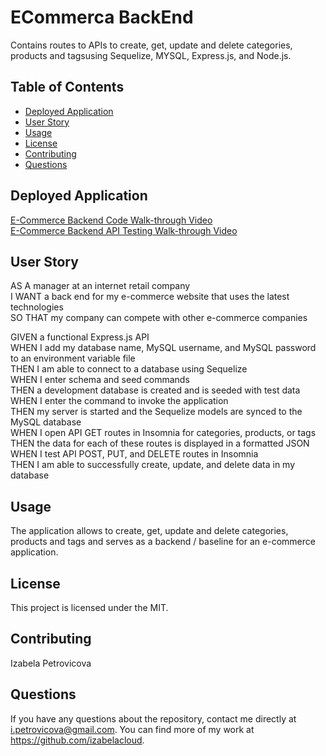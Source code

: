 # ECommerca BackEnd 

Contains routes to APIs to create, get, update and delete categories, products and tagsusing Sequelize, MYSQL, Express.js, and Node.js.

## Table of Contents

* [Deployed Application](#deployed-application)
* [User Story](#user-story)
* [Usage](#usage)
* [License](#license)
* [Contributing](#contributing)
* [Questions](#questions)


## Deployed Application 

[E-Commerce Backend Code Walk-through Video](https://drive.google.com/file/d/1Ys-jU9H36k8Sd6xUnRPagm5deNI-uILl/view)<br />
[E-Commerce Backend API Testing Walk-through Video](https://drive.google.com/file/d/1sCCsLDmHR7breJpxQVJTuSjVHqZi_j3o/view)


## User Story 

AS A manager at an internet retail company<br />
I WANT a back end for my e-commerce website that uses the latest technologies<br />
SO THAT my company can compete with other e-commerce companies<br />

GIVEN a functional Express.js API<br />
WHEN I add my database name, MySQL username, and MySQL password to an environment variable file<br />
THEN I am able to connect to a database using Sequelize<br />
WHEN I enter schema and seed commands<br />
THEN a development database is created and is seeded with test data<br />
WHEN I enter the command to invoke the application<br />
THEN my server is started and the Sequelize models are synced to the MySQL database<br />
WHEN I open API GET routes in Insomnia for categories, products, or tags<br />
THEN the data for each of these routes is displayed in a formatted JSON<br />
WHEN I test API POST, PUT, and DELETE routes in Insomnia<br />
THEN I am able to successfully create, update, and delete data in my database<br />


## Usage

The application allows to create, get, update and delete categories, products and tags and serves as a backend / baseline for an e-commerce application.

## License

This project is licensed under the MIT.

## Contributing

Izabela Petrovicova


## Questions

If you have any questions about the repository, contact me directly at i.petrovicova@gmail.com. You can find more of my work at https://github.com/izabelacloud.

